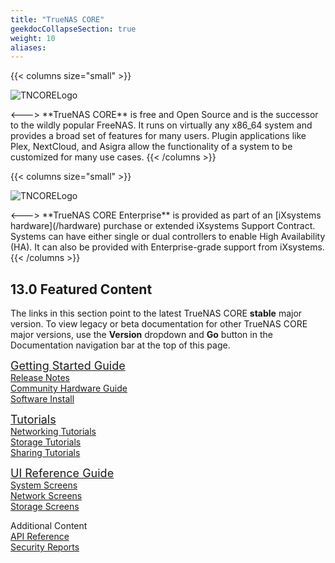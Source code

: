 ```yaml
---
title: "TrueNAS CORE"
geekdocCollapseSection: true
weight: 10
aliases:
---
```

<style>
div.gdoc-page__header {display: none;}
div.docs-read_mod {display: none;}
h1 {display:none;}
</style>

{{< columns size="small" >}}
<p>
<img src="/images/truenas-core-logo.png" alt="TNCORELogo"/>
</p>
<--->
**TrueNAS CORE** is free and Open Source and is the successor to the wildly popular FreeNAS.
It runs on virtually any x86_64 system and provides a broad set of features for many users.
Plugin applications like Plex, NextCloud, and Asigra allow the functionality of a system to be customized for many use cases.
{{< /columns >}}

<br>

{{< columns size="small" >}}
<p>
<img src="/images/tn-enterprise-logo.png" alt="TNCORELogo"/>
</p>
<--->
**TrueNAS CORE Enterprise** is provided as part of an [iXsystems hardware](/hardware) purchase or extended iXsystems Support Contract.
Systems can have either single or dual controllers to enable High Availability (HA).
It can also be provided with Enterprise-grade support from iXsystems.
{{< /columns >}}

## 13.0 Featured Content

The links in this section point to the latest TrueNAS CORE **stable** major version.
To view legacy or beta documentation for other TrueNAS CORE major versions, use the **Version** dropdown and **Go** button in the Documentation navigation bar at the top of this page.

<div class="docs-sections">
  <p>
	<a href="/core/gettingstarted/" style="font-size:18px;">Getting Started Guide</a>
	<br><a href="/core/corereleasenotes">Release Notes</a>
	<br><a href="/core/gettingstarted/corehardwareguide/">Community Hardware Guide</a>
	<br><a href="/core/gettingstarted/install/">Software Install</a>
  </p>
  <p>
	<a href="/core/coretutorials/" style="font-size:18px;">Tutorials</a>
	<br><a href="/core/coretutorials/network/">Networking Tutorials</a>
	<br><a href="/core/coretutorials/storage/">Storage Tutorials</a>
	<br><a href="/core/coretutorials/sharing/">Sharing Tutorials</a>
  </p>
  <p>
	<a href="/core/uireference/" style="font-size:18px;">UI Reference Guide</a>
	<br><a href="/core/uireference/system/">System Screens</a>
	<br><a href="/core/uireference/network/">Network Screens</a>
	<br><a href="/core/uireference/storage/">Storage Screens</a>
  </p>
  <p>
	Additional Content 
	<br><a href="/core/api/">API Reference</a>
	<br><a href="/core/coresecurityreports/">Security Reports</a>
  </p>
</div>
